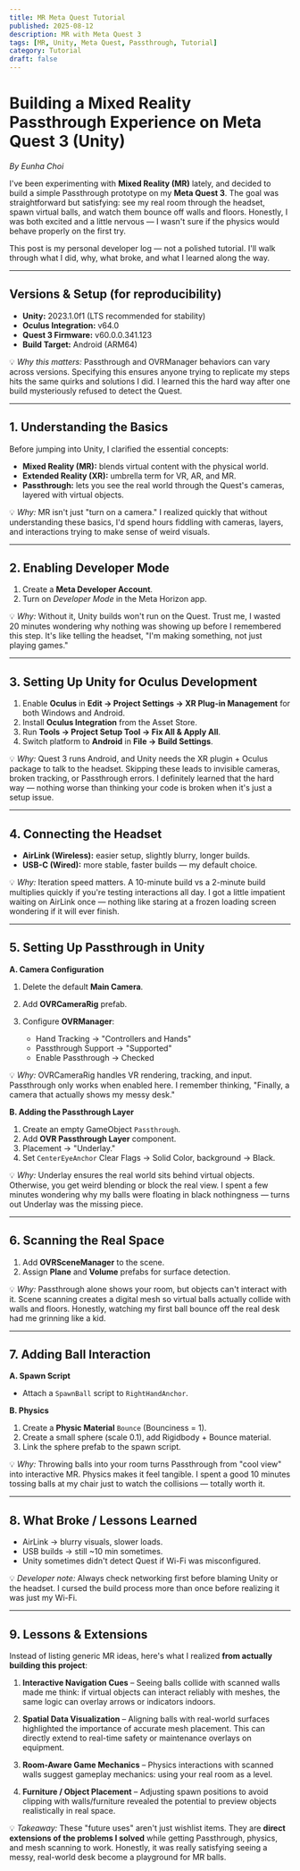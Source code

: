 ```yaml
---
title: MR Meta Quest Tutorial
published: 2025-08-12
description: MR with Meta Quest 3
tags: [MR, Unity, Meta Quest, Passthrough, Tutorial]
category: Tutorial
draft: false 
---
```


# Building a Mixed Reality Passthrough Experience on Meta Quest 3 (Unity)

*By Eunha Choi*

I've been experimenting with **Mixed Reality (MR)** lately, and decided to build a simple Passthrough prototype on my **Meta Quest 3**. The goal was straightforward but satisfying: see my real room through the headset, spawn virtual balls, and watch them bounce off walls and floors. Honestly, I was both excited and a little nervous — I wasn't sure if the physics would behave properly on the first try.

This post is my personal developer log — not a polished tutorial. I'll walk through what I did, why, what broke, and what I learned along the way.

---

## Versions & Setup (for reproducibility)

* **Unity:** 2023.1.0f1 (LTS recommended for stability)
* **Oculus Integration:** v64.0
* **Quest 3 Firmware:** v60.0.0.341.123
* **Build Target:** Android (ARM64)

💡 *Why this matters:*
Passthrough and OVRManager behaviors can vary across versions. Specifying this ensures anyone trying to replicate my steps hits the same quirks and solutions I did. I learned this the hard way after one build mysteriously refused to detect the Quest.

---

## 1. Understanding the Basics

Before jumping into Unity, I clarified the essential concepts:

* **Mixed Reality (MR):** blends virtual content with the physical world.
* **Extended Reality (XR):** umbrella term for VR, AR, and MR.
* **Passthrough:** lets you see the real world through the Quest's cameras, layered with virtual objects.

💡 *Why:*
MR isn't just "turn on a camera." I realized quickly that without understanding these basics, I'd spend hours fiddling with cameras, layers, and interactions trying to make sense of weird visuals.

---

## 2. Enabling Developer Mode

1. Create a **Meta Developer Account**.
2. Turn on *Developer Mode* in the Meta Horizon app.

💡 *Why:*
Without it, Unity builds won't run on the Quest. Trust me, I wasted 20 minutes wondering why nothing was showing up before I remembered this step. It's like telling the headset, "I'm making something, not just playing games."

---

## 3. Setting Up Unity for Oculus Development

1. Enable **Oculus** in **Edit → Project Settings → XR Plug-in Management** for both Windows and Android.
2. Install **Oculus Integration** from the Asset Store.
3. Run **Tools → Project Setup Tool → Fix All & Apply All**.
4. Switch platform to **Android** in **File → Build Settings**.

💡 *Why:*
Quest 3 runs Android, and Unity needs the XR plugin + Oculus package to talk to the headset. Skipping these leads to invisible cameras, broken tracking, or Passthrough errors. I definitely learned that the hard way — nothing worse than thinking your code is broken when it's just a setup issue.

---

## 4. Connecting the Headset

* **AirLink (Wireless):** easier setup, slightly blurry, longer builds.
* **USB-C (Wired):** more stable, faster builds — my default choice.

💡 *Why:*
Iteration speed matters. A 10-minute build vs a 2-minute build multiplies quickly if you're testing interactions all day. I got a little impatient waiting on AirLink once — nothing like staring at a frozen loading screen wondering if it will ever finish.

---

## 5. Setting Up Passthrough in Unity

**A. Camera Configuration**

1. Delete the default **Main Camera**.
2. Add **OVRCameraRig** prefab.
3. Configure **OVRManager**:

   * Hand Tracking → "Controllers and Hands"
   * Passthrough Support → "Supported"
   * Enable Passthrough → Checked

💡 *Why:*
OVRCameraRig handles VR rendering, tracking, and input. Passthrough only works when enabled here. I remember thinking, "Finally, a camera that actually shows my messy desk."

**B. Adding the Passthrough Layer**

1. Create an empty GameObject `Passthrough`.
2. Add **OVR Passthrough Layer** component.
3. Placement → "Underlay."
4. Set `CenterEyeAnchor` Clear Flags → Solid Color, background → Black.

💡 *Why:*
Underlay ensures the real world sits behind virtual objects. Otherwise, you get weird blending or block the real view. I spent a few minutes wondering why my balls were floating in black nothingness — turns out Underlay was the missing piece.

---

## 6. Scanning the Real Space

1. Add **OVRSceneManager** to the scene.
2. Assign **Plane** and **Volume** prefabs for surface detection.

💡 *Why:*
Passthrough alone shows your room, but objects can't interact with it. Scene scanning creates a digital mesh so virtual balls actually collide with walls and floors. Honestly, watching my first ball bounce off the real desk had me grinning like a kid.

---

## 7. Adding Ball Interaction

**A. Spawn Script**

* Attach a `SpawnBall` script to `RightHandAnchor`.

**B. Physics**

1. Create a **Physic Material** `Bounce` (Bounciness = 1).
2. Create a small sphere (scale 0.1), add Rigidbody + Bounce material.
3. Link the sphere prefab to the spawn script.

💡 *Why:*
Throwing balls into your room turns Passthrough from "cool view" into interactive MR. Physics makes it feel tangible. I spent a good 10 minutes tossing balls at my chair just to watch the collisions — totally worth it.

---

## 8. What Broke / Lessons Learned

* AirLink → blurry visuals, slower loads.
* USB builds → still \~10 min sometimes.
* Unity sometimes didn't detect Quest if Wi-Fi was misconfigured.

💡 *Developer note:*
Always check networking first before blaming Unity or the headset. I cursed the build process more than once before realizing it was just my Wi-Fi.

---

## 9. Lessons & Extensions

Instead of listing generic MR ideas, here's what I realized **from actually building this project**:

1. **Interactive Navigation Cues** – Seeing balls collide with scanned walls made me think: if virtual objects can interact reliably with meshes, the same logic can overlay arrows or indicators indoors.

2. **Spatial Data Visualization** – Aligning balls with real-world surfaces highlighted the importance of accurate mesh placement. This can directly extend to real-time safety or maintenance overlays on equipment.

3. **Room-Aware Game Mechanics** – Physics interactions with scanned walls suggest gameplay mechanics: using your real room as a level.

4. **Furniture / Object Placement** – Adjusting spawn positions to avoid clipping with walls/furniture revealed the potential to preview objects realistically in real space.

💡 *Takeaway:*
These "future uses" aren't just wishlist items. They are **direct extensions of the problems I solved** while getting Passthrough, physics, and mesh scanning to work. Honestly, it was really satisfying seeing a messy, real-world desk become a playground for MR balls.